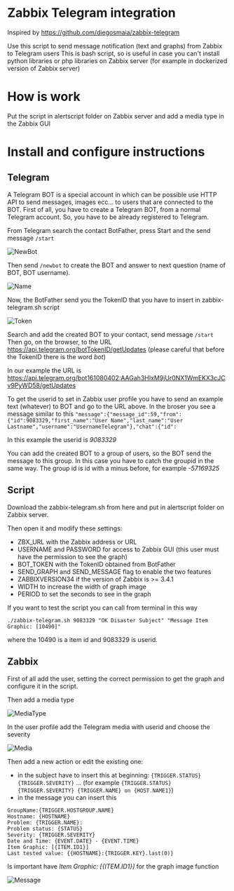 # Zabbix Telegram integration
Inspired by https://github.com/diegosmaia/zabbix-telegram

Use this script to send message notification (text and graphs) from Zabbix to Telegram users
This is bash script, so is useful in case you can't install python libraries or php libraries on Zabbix server (for example in dockerized version of Zabbix server)

# How is work

Put the script in alertscript folder on Zabbix server and add a media type in the Zabbix GUI

# Install and configure instructions

## Telegram

A Telegram BOT is a special account in which can be possible use HTTP API to send messages, images ecc... to users that are connected to the BOT.
First of all, you have to create a Telegram BOT, from a normal Telegram account. So, you have to be already registered to Telegram.

From Telegram search the contact BotFather, press Start and the send message `/start`

![NewBot](README-images/01_NewBot.jpg)

Then send `/newbot` to create the BOT and answer to next question (name of BOT, BOT username).

![Name](README-images/02_Name.jpg)

Now, the BotFather send you the TokenID that you have to insert in zabbix-telegram.sh script

![Token](README-images/03_Token.jpg)

Search and add the created BOT to your contact, send message `/start`
Then go, on the browser, to the URL https://api.telegram.org/botTokenID/getUpdates
(please careful that before the TokenID there is the word *bot*)

In our example the URL is https://api.telegram.org/bot161080402:AAGah3HIxM9jUr0NX1WmEKX3cJCv9PyWD58/getUpdates


To get the userid to set in Zabbix user profile you have to send an example text (whatever) to BOT and go to the URL above. In the broser you see a message similar to this
`"message":{"message_id":59,"from":{"id":9083329,"first_name":"User Name","last_name":"User Lastname","username":"UsernameTelegram"},"chat":{"id":`

In this example the userid is *9083329*

You can add the created BOT to a group of users, so the BOT send the message to this group. In this case you have to catch the groupid in the same way.
The group id is id with a minus before, for example *-57169325*


## Script

Download the zabbix-telegram.sh from here and put in alertscript folder on Zabbix server.

Then open it and modify these settings:
 - ZBX_URL with the Zabbix address or URL
 - USERNAME and PASSWORD for access to Zabbix GUI (this user must have the permission to see the graph)
 - BOT_TOKEN with the TokenID obtained from BotFather
 - SEND_GRAPH and SEND_MESSAGE flag to enable the two features
 - ZABBIXVERSION34 if the version of Zabbix is >= 3.4.1
 - WIDTH to increase the width of graph image
 - PERIOD to set the seconds to see in the graph

If you want to test the script you can call from terminal in this way

`./zabbix-telegram.sh 9083329 "OK Disaster Subject" "Message Item Graphic: [10490]"`

where the 10490 is a item id and 9083329 is userid.


## Zabbix

First of all add the user, setting the correct permission to get the graph and configure it in the script.

Then add a media type

![MediaType](README-images/04_MediaType.png)

In the user profile add the Telegram media with userid and choose the severity

![Media](README-images/05_Media.png)

Then add a new action or edit the existing one:
 - in the subject have to insert this at beginning: `{TRIGGER.STATUS} {TRIGGER.SEVERITY}` ... (for example `{TRIGGER.STATUS} {TRIGGER.SEVERITY} {TRIGGER.NAME} on {HOST.NAME1}`)
 - in the message you can insert this
```
GroupName:{TRIGGER.HOSTGROUP.NAME} 
Hostname: {HOSTNAME}
Problem: {TRIGGER.NAME}:
Problem status: {STATUS}
Severity: {TRIGGER.SEVERITY}
Date and Time: {EVENT.DATE} - {EVENT.TIME}
Item Graphic: [{ITEM.ID1}]
Last tested value: {{HOSTNAME}:{TRIGGER.KEY}.last(0)}
```

Is important have *Item Graphic: [{ITEM.ID1}]* for the graph image function

![Message](README-images/06_Message.png)